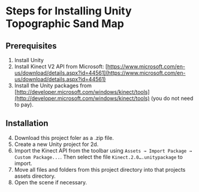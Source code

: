 # Steps for Installing Unity Topographic Sand Map

## Prerequisites
1. Install Unity
2. Install Kinect V2 API from Microsoft: [https://www.microsoft.com/en-us/download/details.aspx?id=44561](https://www.microsoft.com/en-us/download/details.aspx?id=44561)
3. Install the Unity packages from [http://developer.microsoft.com/windows/kinect/tools](http://developer.microsoft.com/windows/kinect/tools) (you do not need to pay).

## Installation
4. Download this project foler as a .zip file.
5. Create a new Unity project for 2d.
6. Import the Kinect API from the toolbar using `Assets → Import Package → Custom Package...`. Then select the file `Kinect.2.0….unitypackage` to import.
7. Move all files and folders from this project directory into that projects assets directory.
8. Open the scene if necessary.